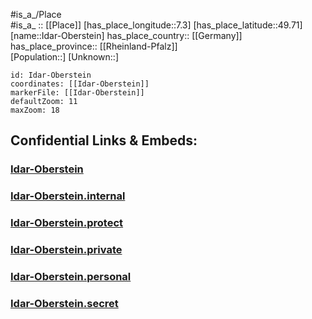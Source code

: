 ﻿---
location: [49.71,7.3] 
mapzoom: [7,12] 
mapmarker: city 
type: City
tags:
- geo/City


SpocWebEntityId: 31086
isDeleted: false
confidential: public

---
#is_a_/Place  
#is_a_ :: [[Place]] 
[has_place_longitude::7.3] 
[has_place_latitude::49.71] 
[name::Idar-Oberstein] 
has_place_country:: [[Germany]]  
has_place_province:: [[Rheinland-Pfalz]]  
[Population::] 
[Unknown::] 


```leaflet
id: Idar-Oberstein
coordinates: [[Idar-Oberstein]] 
markerFile: [[Idar-Oberstein]] 
defaultZoom: 11 
maxZoom: 18
```


## Confidential Links & Embeds: 

### [Idar-Oberstein](/_public/Earth/Continent/Europe/Europe~Central/Germany/Germany~West/Rheinland-Pfalz/counties~RP/Birkenfeld/cities~Birkenfeld/Idar-Oberstein.md) 

### [Idar-Oberstein.internal](/_internal/Earth/Continent/Europe/Europe~Central/Germany/Germany~West/Rheinland-Pfalz/counties~RP/Birkenfeld/cities~Birkenfeld/Idar-Oberstein.internal.md) 

### [Idar-Oberstein.protect](/_protect/Earth/Continent/Europe/Europe~Central/Germany/Germany~West/Rheinland-Pfalz/counties~RP/Birkenfeld/cities~Birkenfeld/Idar-Oberstein.protect.md) 

### [Idar-Oberstein.private](/_private/Earth/Continent/Europe/Europe~Central/Germany/Germany~West/Rheinland-Pfalz/counties~RP/Birkenfeld/cities~Birkenfeld/Idar-Oberstein.private.md) 

### [Idar-Oberstein.personal](/_personal/Earth/Continent/Europe/Europe~Central/Germany/Germany~West/Rheinland-Pfalz/counties~RP/Birkenfeld/cities~Birkenfeld/Idar-Oberstein.personal.md) 

### [Idar-Oberstein.secret](/_secret/Earth/Continent/Europe/Europe~Central/Germany/Germany~West/Rheinland-Pfalz/counties~RP/Birkenfeld/cities~Birkenfeld/Idar-Oberstein.secret.md) 
